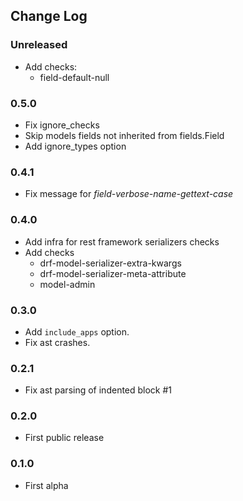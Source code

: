 ## Change Log

### Unreleased

- Add checks:
    - field-default-null

### 0.5.0

- Fix ignore_checks
- Skip models fields not inherited from fields.Field
- Add ignore_types option

### 0.4.1

- Fix message for *field-verbose-name-gettext-case*

### 0.4.0

- Add infra for rest framework serializers checks
- Add checks
    - drf-model-serializer-extra-kwargs
    - drf-model-serializer-meta-attribute
    - model-admin

### 0.3.0

- Add `include_apps` option.
- Fix ast crashes.

### 0.2.1

- Fix ast parsing of indented block #1

### 0.2.0

- First public release

### 0.1.0

- First alpha
